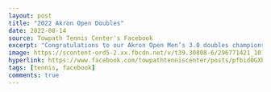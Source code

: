 ```yaml
---
layout: post
title: "2022 Akron Open Doubles"
date: 2022-08-14
source: Towpath Tennis Center's Facebook
excerpt: "Congratulations to our Akron Open Men’s 3.0 doubles champions, Benjamin Young/Erik Wasowski."
image: https://scontent-ord5-2.xx.fbcdn.net/v/t39.30808-6/296771421_10160166399699189_7035416037235085612_n.jpg?stp=dst-jpg_p960x960&_nc_cat=102&ccb=1-7&_nc_sid=c83dfd&_nc_ohc=IF5MVY_N8rsAX_F0cxs&_nc_ht=scontent-ord5-2.xx&oh=00_AfBwQApnLKEzksC0juHSm_dBNSlJn1AOzmuTuWiLYIQZJA&oe=65724AA1
hyperlink: https://www.facebook.com/towpathtenniscenter/posts/pfbid0GXbQbfzpG7mVyXhe1WiZXDLtje7F4ZhSuYiEwdbKdWtEe7kFEKSEYyda5rVFuCosl
tags: [tennis, facebook]
comments: true
---
```


